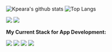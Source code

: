 ![Kpeara's github stats](https://github-readme-stats.vercel.app/api?username=kpeara&show_icons=true&theme=radical)
![Top Langs](https://github-readme-stats.vercel.app/api/top-langs/?username=kpeara&theme=radical&layout=compact)

![](https://img.shields.io/badge/OS:-Linux/Windows-informational?style=flat-square&logoColor=white&color=black&labelColor=black)
![](https://img.shields.io/badge/Editor:-Intellij/Vscode/Vim-informational?style=flat-square&logoColor=white&color=black&labelColor=black)

<strong>My Current Stack for App Development:</strong>

![](https://img.shields.io/badge/Backend:-Java_Spring/Node_Express-informational?style=flat-square&logo=spring&color=black&labelColor=black)
![](https://img.shields.io/badge/Frontend:-React/Angular-informational?style=flat-square&logo=react&color=black&labelColor=black)
![](https://img.shields.io/badge/State_Management:-Redux-informational?style=flat-square&logoColor=CD62F0&logo=redux&color=black&labelColor=black)
![](https://img.shields.io/badge/DBMS:-Postgres-informational?style=flat-square&logoColor=blue&logo=postgresql&color=black&labelColor=black)

<!--
Consider Adding: LinkedIn under a section called Contact Me
Consider adding your personal site under a section called: My site (made with react and github pages (gatsby? might help with speed))
-->

<!-- consider this red color: FF5262 -->

<!-- might remove angular, depending on if I use it during work -->

<!-- Add Apache once you get confident using HTTP Service) -->


